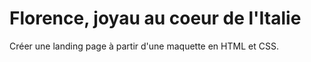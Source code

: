 # Florence, joyau au coeur de l'Italie

Créer une landing page à partir d'une maquette en HTML et CSS.
